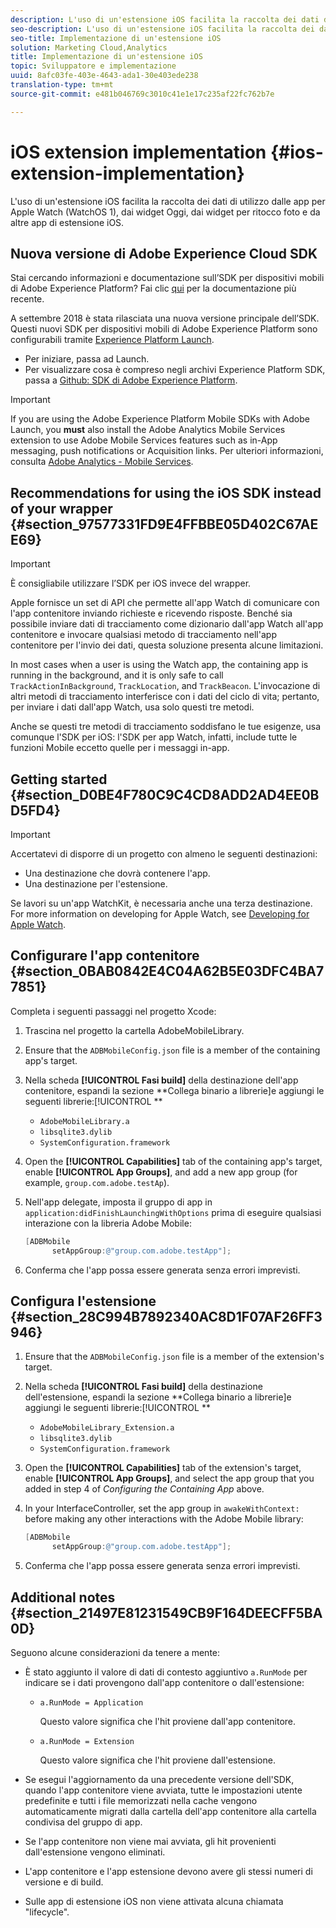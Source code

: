 ```yaml
---
description: L'uso di un'estensione iOS facilita la raccolta dei dati di utilizzo dalle app per Apple Watch (WatchOS 1), dai widget Oggi, dai widget per ritocco foto e da altre app di estensione iOS.
seo-description: L'uso di un'estensione iOS facilita la raccolta dei dati di utilizzo dalle app per Apple Watch (WatchOS 1), dai widget Oggi, dai widget per ritocco foto e da altre app di estensione iOS.
seo-title: Implementazione di un'estensione iOS
solution: Marketing Cloud,Analytics
title: Implementazione di un'estensione iOS
topic: Sviluppatore e implementazione
uuid: 8afc03fe-403e-4643-ada1-30e403ede238
translation-type: tm+mt
source-git-commit: e481b046769c3010c41e1e17c235af22fc762b7e

---
```



# iOS extension implementation {#ios-extension-implementation}

L'uso di un'estensione iOS facilita la raccolta dei dati di utilizzo dalle app per Apple Watch (WatchOS 1), dai widget Oggi, dai widget per ritocco foto e da altre app di estensione iOS.

## Nuova versione di Adobe Experience Cloud SDK

Stai cercando informazioni e documentazione sull’SDK per dispositivi mobili di Adobe Experience Platform? Fai clic [qui](https://aep-sdks.gitbook.io/docs/) per la documentazione più recente.

A settembre 2018 è stata rilasciata una nuova versione principale dell’SDK. Questi nuovi SDK per dispositivi mobili di Adobe Experience Platform sono configurabili tramite [Experience Platform Launch](https://www.adobe.com/experience-platform/launch.html).

* Per iniziare, passa ad Launch.
* Per visualizzare cosa è compreso negli archivi Experience Platform SDK, passa a [Github: SDK di Adobe Experience Platform](https://github.com/Adobe-Marketing-Cloud/acp-sdks).

>[!IMPORTANT]
>
> If you are using the Adobe Experience Platform Mobile SDKs with Adobe Launch, you **must** also install the Adobe Analytics Mobile Services extension to use Adobe Mobile Services features such as in-App messaging, push notifications or Acquisition links. Per ulteriori informazioni, consulta [Adobe Analytics - Mobile Services](https://aep-sdks.gitbook.io/docs/using-mobile-extensions/adobe-analytics-mobile-services).

## Recommendations for using the iOS SDK instead of your wrapper {#section_97577331FD9E4FFBBE05D402C67AEE69}

>[!IMPORTANT]
>
>È consigliabile utilizzare l’SDK per iOS invece del wrapper.

Apple fornisce un set di API che permette all'app Watch di comunicare con l'app contenitore inviando richieste e ricevendo risposte. Benché sia possibile inviare dati di tracciamento come dizionario dall'app Watch all'app contenitore e invocare qualsiasi metodo di tracciamento nell'app contenitore per l'invio dei dati, questa soluzione presenta alcune limitazioni.

In most cases when a user is using the Watch app, the containing app is running in the background, and it is only safe to call `TrackActionInBackground`, `TrackLocation`, and `TrackBeacon`. L'invocazione di altri metodi di tracciamento interferisce con i dati del ciclo di vita; pertanto, per inviare i dati dall'app Watch, usa solo questi tre metodi.

Anche se questi tre metodi di tracciamento soddisfano le tue esigenze, usa comunque l'SDK per iOS: l'SDK per app Watch, infatti, include tutte le funzioni Mobile eccetto quelle per i messaggi in-app.

## Getting started {#section_D0BE4F780C9C4CD8ADD2AD4EE0BD5FD4}

>[!IMPORTANT]
>
>Accertatevi di disporre di un progetto con almeno le seguenti destinazioni:
>
>* Una destinazione che dovrà contenere l'app.
>* Una destinazione per l'estensione.
>



Se lavori su un'app WatchKit, è necessaria anche una terza destinazione. For more information on developing for Apple Watch, see [Developing for Apple Watch](https://developer.apple.com/library/ios/documentation/General/Conceptual/WatchKitProgrammingGuide/index.html#//apple_ref/doc/uid/TP40014969-CH8-SW1).

## Configurare l'app contenitore {#section_0BAB0842E4C04A62B5E03DFC4BA77851}

Completa i seguenti passaggi nel progetto Xcode:

1. Trascina nel progetto la cartella AdobeMobileLibrary.
1. Ensure that the `ADBMobileConfig.json` file is a member of the containing app's target.
1. Nella scheda **[!UICONTROL Fasi build]** della destinazione dell'app contenitore, espandi la sezione **Collega binario a librerie]e aggiungi le seguenti librerie:[!UICONTROL **

   * `AdobeMobileLibrary.a`
   * `libsqlite3.dylib`
   * `SystemConfiguration.framework`

1. Open the **[!UICONTROL Capabilities]** tab of the containing app's target, enable **[!UICONTROL App Groups]**, and add a new app group (for example, `group.com.adobe.testAp`).

1. Nell'app delegate, imposta il gruppo di app in `application:didFinishLaunchingWithOptions` prima di eseguire qualsiasi interazione con la libreria Adobe Mobile:

   ```objective-c
   [ADBMobile 
         setAppGroup:@"group.com.adobe.testApp"];
   ```

1. Conferma che l'app possa essere generata senza errori imprevisti.

## Configura l'estensione {#section_28C994B7892340AC8D1F07AF26FF3946}

1. Ensure that the `ADBMobileConfig.json` file is a member of the extension's target.
1. Nella scheda **[!UICONTROL Fasi build]** della destinazione dell'estensione, espandi la sezione **Collega binario a librerie]e aggiungi le seguenti librerie:[!UICONTROL **

   * `AdobeMobileLibrary_Extension.a`
   * `libsqlite3.dylib`
   * `SystemConfiguration.framework`

1. Open the **[!UICONTROL Capabilities]** tab of the extension's target, enable **[!UICONTROL App Groups]**, and select the app group that you added in step 4 of *Configuring the Containing App* above.

1. In your InterfaceController, set the app group in `awakeWithContext:` before making any other interactions with the Adobe Mobile library:

   ```objective-c
   [ADBMobile 
         setAppGroup:@"group.com.adobe.testApp"];
   ```

1. Conferma che l'app possa essere generata senza errori imprevisti.

## Additional notes {#section_21497E81231549CB9F164DEECFF5BA0D}

Seguono alcune considerazioni da tenere a mente:

* È stato aggiunto il valore di dati di contesto aggiuntivo `a.RunMode` per indicare se i dati provengono dall'app contenitore o dall'estensione:

   * `a.RunMode = Application`

      Questo valore significa che l'hit proviene dall'app contenitore.
   * `a.RunMode = Extension`

      Questo valore significa che l'hit proviene dall'estensione.

* Se esegui l'aggiornamento da una precedente versione dell'SDK, quando l'app contenitore viene avviata, tutte le impostazioni utente predefinite e tutti i file memorizzati nella cache vengono automaticamente migrati dalla cartella dell'app contenitore alla cartella condivisa del gruppo di app.
* Se l'app contenitore non viene mai avviata, gli hit provenienti dall'estensione vengono eliminati.
* L'app contenitore e l'app estensione devono avere gli stessi numeri di versione e di build.
* Sulle app di estensione iOS non viene attivata alcuna chiamata "lifecycle".

